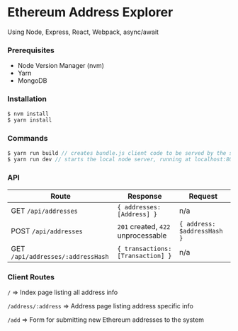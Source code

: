 # Ethereum Address Explorer
Using Node, Express, React, Webpack, async/await

### Prerequisites 
- Node Version Manager (nvm)
- Yarn
- MongoDB
### Installation
```sh
$ nvm install
$ yarn install
```

### Commands
```js
$ yarn run build // creates bundle.js client code to be served by the server
$ yarn run dev // starts the local node server, running at localhost:8080
```

### API
| Route | Response | Request |
| ------ | ------ | ----|
| GET `/api/addresses` | `{ addresses: [Address] }` | n/a |
| POST `/api/addresses` | `201` created, `422` unprocessable | `{ address: $addressHash }` |
| GET `/api/addresses/:addressHash` | `{ transactions: [Transaction] }` | n/a |


### Client Routes

`/` => Index page listing all address info

`/address/:address` => Address page listing address specific info

`/add` => Form for submitting new Ethereum addresses to the system
